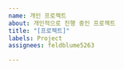 ```yaml
---
name: 개인 프로젝트
about: 개인적으로 진행 중인 프로젝트
title: "[프로젝트]"
labels: Project
assignees: feldblume5263

---
```




